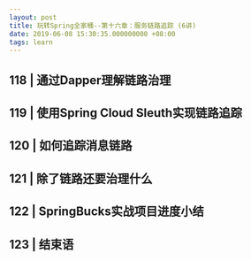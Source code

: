 ```yaml
---
layout: post
title: 玩转Spring全家桶--第十六章：服务链路追踪 (6讲)
date: 2019-06-08 15:30:35.000000000 +08:00
tags: learn
---
```


## 118 | 通过Dapper理解链路治理
## 119 | 使用Spring Cloud Sleuth实现链路追踪
## 120 | 如何追踪消息链路
## 121 | 除了链路还要治理什么
## 122 | SpringBucks实战项目进度小结
## 123 | 结束语